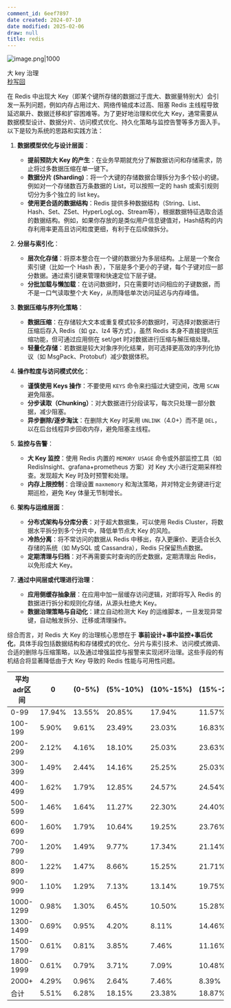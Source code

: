 ```yaml
---
comment_id: 6eef7897
date created: 2024-07-10
date modified: 2025-02-06
draw: null
title: redis
---
```

![image.png|1000](https://imagehosting4picgo.oss-cn-beijing.aliyuncs.com/imagehosting/fix-dir%2Fpicgo%2Fpicgo-clipboard-images%2F2025%2F02%2F04%2F15-36-44-ac5753f70bea7710134b972957200512-202502041536074-58f203.png)

大 key 治理  
[秒写回](秒写回)

在 Redis 中出现大 Key（即某个键所存储的数据过于庞大、数据量特别大）会引发一系列问题，例如内存占用过大、网络传输成本过高、阻塞 Redis 主线程导致延迟飙升、数据迁移和扩容困难等。为了更好地治理和优化大 Key，通常需要从数据模型设计、数据分片、访问模式优化、持久化策略与监控告警等多方面入手。以下是较为系统的思路和实践方法：

1. **数据模型优化与设计层面**：
    
    - **提前预防大 Key 的产生**：在业务早期就充分了解数据访问和存储需求，防止将过多数据压缩在单一键下。
    - **数据分片 (Sharding)**：将一个大键的存储数据合理拆分为多个较小的键。例如对一个存储数百万条数据的 List，可以按照一定的 hash 或索引规则切分为多个独立的 list key。
    - **使用更合适的数据结构**：Redis 提供多种数据结构（String、List、Hash、Set、ZSet、HyperLogLog、Stream等），根据数据特征选取合适的数据结构。例如，如果你存放的是类似用户信息键值对，Hash结构的内存利用率更高且访问粒度更细，有利于在后续做拆分。
2. **分层与索引化**：
    
    - **层次化存储**：将原本整合在一个键的数据分为多层结构。上层是一个聚合索引键（比如一个 Hash 表），下层是多个更小的子键，每个子键对应一部分数据。通过索引键来管理和快速定位下层子键。
    - **分批加载与懒加载**：在访问数据时，只在需要时访问相应的子键数据，而不是一口气读取整个大 Key，从而降低单次访问延迟与内存峰值。
3. **数据压缩与序列化策略**：
    
    - **数据压缩**：在存储较大文本或重复模式较多的数据时，可选择对数据进行压缩后存入 Redis（如 gz、lz4 等方式），虽然 Redis 本身不直接提供压缩功能，但可通过应用侧在 set/get 时对数据进行压缩与解压缩处理。
    - **轻量化存储**：若数据是较大对象序列化结果，则可选择更高效的序列化协议（如 MsgPack、Protobuf）减少数据体积。
4. **操作粒度与访问模式优化**：
    
    - **谨慎使用 Keys 操作**：不要使用 `KEYS` 命令来扫描过大键空间，改用 `SCAN` 避免阻塞。
    - **分步读取（Chunking）**：对大数据进行分段读写，每次只处理一部分数据，减少阻塞。
    - **异步删除/逐步淘汰**：在删除大 Key 时采用 `UNLINK`（4.0+）而不是 `DEL`，以在后台线程异步回收内存，避免阻塞主线程。
5. **监控与告警**：
    
    - **大 Key 监控**：使用 Redis 内置的 `MEMORY USAGE` 命令或外部监控工具（如 RedisInsight、grafana+prometheus 方案）对 Key 大小进行定期采样检查。发现超大 Key 时及时预警和处理。
    - **内存上限控制**：合理设置 `maxmemory` 和淘汰策略，并对特定业务键进行定期巡检，避免 Key 体量无节制增长。
6. **架构与运维层面**：
    
    - **分布式架构与分库分表**：对于超大数据集，可以使用 Redis Cluster，将数据水平拆分到多个分片中，降低单节点大 Key 的风险。
    - **冷热分离**：将不常访问的数据从 Redis 中移出，存入更廉价、更适合长久存储的系统（如 MySQL 或 Cassandra），Redis 只保留热点数据。
    - **定期清理与归档**：对不再需要实时查询的历史数据，定期清理出 Redis，以免形成大 Key。
7. **通过中间层或代理进行治理**：
    
    - **应用侧缓存抽象层**：在应用中加一层缓存访问逻辑，对即将写入 Redis 的数据进行拆分和规则化存储，从源头杜绝大 Key。
    - **数据治理策略与自动化**：建立自动检测大 Key 的运维脚本，一旦发现异常键，自动触发拆分、迁移或清理操作。

综合而言，对 Redis 大 Key 的治理核心思想在于 **事前设计+事中监控+事后优化**，具体手段包括数据结构和存储模式的优化、分片与索引技术、访问模式微调、合适的删除与压缩策略，以及通过增强监控与报警来实现闭环治理。这些手段的有机结合将显著降低由于大 Key 导致的 Redis 性能与可用性问题。

| 平均adr区间   | 0      | (0-5%) | (5%-10%) | (10%-15%) | (15%-20%) | (20%-30%) | (30%-50%) | (>50%) |
| --------- | ------ | ------ | -------- | --------- | --------- | --------- | --------- | ------ |
| 0-99      | 17.94% | 13.55% | 20.85%   | 17.94%    | 11.57%    | 10.06%    | 5.40%     | 2.68%  |
| 100-199   | 5.90%  | 9.61%  | 23.49%   | 23.03%    | 16.83%    | 15.60%    | 4.22%     | 1.32%  |
| 200-299   | 2.12%  | 4.16%  | 18.10%   | 25.03%    | 23.63%    | 22.09%    | 8.22%     | 0.96%  |
| 300-399   | 1.49%  | 2.44%  | 14.16%   | 25.25%    | 25.03%    | 27.10%    | 14.86%    | 1.48%  |
| 400-499   | 1.62%  | 1.79%  | 12.85%   | 24.57%    | 24.54%    | 27.76%    | 17.02%    | 2.84%  |
| 500-599   | 1.46%  | 1.64%  | 11.27%   | 22.30%    | 24.40%    | 30.88%    | 23.51%    | 4.53%  |
| 600-699   | 1.60%  | 1.79%  | 10.64%   | 19.25%    | 23.76%    | 30.87%    | 26.92%    | 4.31%  |
| 700-799   | 1.20%  | 1.49%  | 9.77%    | 17.34%    | 21.14%    | 30.25%    | 28.74%    | 7.28%  |
| 800-899   | 1.22%  | 1.47%  | 8.66%    | 15.25%    | 21.71%    | 31.52%    | 29.58%    | 10.00% |
| 900-999   | 1.10%  | 1.29%  | 7.13%    | 13.14%    | 19.75%    | 31.02%    | 30.05%    | 11.51% |
| 1000-1299 | 0.98%  | 1.30%  | 6.45%    | 10.50%    | 15.28%    | 30.08%    | 30.45%    | 5.97%  |
| 1300-1499 | 0.69%  | 0.95%  | 4.20%    | 8.11%     | 14.46%    | 31.63%    | 33.09%    | 6.88%  |
| 1500-1799 | 0.61%  | 0.81%  | 3.85%    | 7.46%     | 11.16%    | 32.89%    | 35.22%    | 8.60%  |
| 1800-1999 | 0.61%  | 0.79%  | 3.71%    | 7.09%     | 10.48%    | 32.52%    | 35.23%    | 9.58%  |
| 2000+     | 4.29%  | 0.96%  | 2.64%    | 7.46%     | 8.39%     | 34.39%    | 15.27%    | 23.80% |
| 合计        | 5.51%  | 6.28%  | 18.15%   | 23.38%    | 18.87%    | 19.11%    | 8.37%     | 1.32%  |
